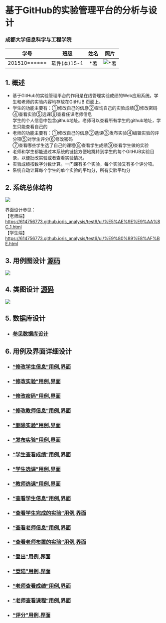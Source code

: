 ﻿﻿<!-- markdownlint-disable MD033-->
<!-- 禁止MD033类型的警告 https://www.npmjs.com/package/markdownlint -->

# 基于GitHub的实验管理平台的分析与设计

### 成都大学信息科学与工程学院

|学号|班级|姓名|照片|
|:-------:|:-------------: | :----------:|:---:|
|201510******|软件(本)15-1|*著|![*著](picture/I.jpg)|

## 1. 概述
- 基于GitHub的实验管理平台的作用是在线管理实验成绩的Web应用系统。学生和老师的实验内容均存放在GitHUB
页面上。
- 学生的功能主要有：①修改自己的信息②查询自己的实验成绩③修改密码④查看实验⑤选课⑥查看任课老师信息
  <br>学生的个人信息中包含github地址。老师可以查看所有学生的github地址，学生只能查看自己的
- 老师的功能主要有：①修改自己的信息②选课③发布实验④编辑实验的评分项⑤对学生评分⑥修改密码<br>
  ⑦查看哪些学生选了自己的课程⑧查看学生成绩⑨查看学生做的实验
- 老师和学生都能通过本系统的链接方便地跳转到学生的每个GitHUB实验目录，以便批改实验或者查看实验情况。
- 实验成绩按数字分数计算。一门课有多个实验，每个实验又有多个评分项。
- 系统自动计算每个学生的单个实验的平均分，所有实验平均分

## 2. 系统总体结构
![](picture/实验管理平台系统结构.png)

界面设计参见：<br>【老师端】 https://614756773.github.io/is_analysis/test6/ui/%E5%AE%9E%E9%AA%8C_1.html
              <br>【学生端】 https://614756773.github.io/is_analysis/test6/ui/%E9%80%89%E8%AF%BE.html

## 3. 用例图设计 [源码](src/用例图.puml)
![](picture/用例图.png)

## 4. 类图设计 [源码](src/类图.puml)
![](./picture/类图.png)

## 5. 数据库设计
- ### [参见数据库设计](数据库设计.md)

## 6. 用例及界面详细设计
- ### [“修改学生信息”用例](./用例/修改学生信息.md),[界面](https://614756773.github.io/is_analysis/test6/ui/%E4%BF%AE%E6%94%B9%E5%AD%A6%E7%94%9F%E4%BF%A1%E6%81%AF.html)
- ### [“修改实验”用例](./用例/修改实验.md),[界面](https://614756773.github.io/is_analysis/test6/ui/%E5%AE%9E%E9%AA%8C_1.html)
- ### [“修改密码”用例](./用例/修改密码.md),[界面](https://614756773.github.io/is_analysis/test6/ui/%E4%BF%AE%E6%94%B9%E5%AF%86%E7%A0%81_1.html)
- ### [“修改教师信息”用例](./用例/修改教师信息.md),[界面](https://614756773.github.io/is_analysis/test6/ui/%E4%BF%AE%E6%94%B9%E6%95%99%E5%B8%88%E4%BF%A1%E6%81%AF.html)
- ### [“删除实验”用例](./用例/删除实验.md),[界面](https://614756773.github.io/is_analysis/test6/ui/%E5%AE%9E%E9%AA%8C_1.html)
- ### [“发布实验”用例](./用例/发布实验.md),[界面](https://614756773.github.io/is_analysis/test6/ui/%E5%AE%9E%E9%AA%8C_1.html)
- ### [“学生查看成绩”用例](./用例/学生查看成绩.md),[界面](https://614756773.github.io/is_analysis/test6/ui/%E6%9F%A5%E7%9C%8B%E6%88%90%E7%BB%A9.html)
- ### [“学生选课”用例](./用例/学生选课.md),[界面](https://614756773.github.io/is_analysis/test6/ui/%E9%80%89%E8%AF%BE.html)
- ### [“教师选课”用例](./用例/教师选课.md),[界面](https://614756773.github.io/is_analysis/test6/ui/%E9%80%89%E8%AF%BE_1.html)
- ### [“查看学生信息”用例](./用例/查看学生信息.md),[界面](https://614756773.github.io/is_analysis/test6/ui/%E5%AD%A6%E7%94%9F%E4%BF%A1%E6%81%AF.html)
- ### [“查看学生完成的实验”用例](./用例/查看学生完成的实验.md),[界面](https://614756773.github.io/is_analysis/test6/ui/%E8%AF%84%E5%88%86.html)
- ### [“查看老师信息”用例](./用例/查看老师信息.md),[界面](https://614756773.github.io/is_analysis/test6/ui/%E6%95%99%E5%B8%88%E4%BF%A1%E6%81%AF_1.html)
- ### [“查看老师布置的实验”用例](./用例/查看老师布置的实验.md),[界面](https://614756773.github.io/is_analysis/test6/ui/%E5%AE%9E%E9%AA%8C.html)
- ### [“登出”用例](./用例/登出.md),[界面](https://614756773.github.io/is_analysis/test6/ui/%E5%AE%9E%E9%AA%8C.html)
- ### [“登陆”用例](./用例/登陆.md),[界面](https://614756773.github.io/is_analysis/test6/ui/%E7%99%BB%E9%99%86.html)
- ### [“老师查看成绩”用例](./用例/老师查看成绩.md),[界面](https://614756773.github.io/is_analysis/test6/ui/%E6%9F%A5%E7%9C%8B%E6%88%90%E7%BB%A9_1.html)
- ### [“老师查看课程”用例](./用例/老师查看课程.md),[界面](https://614756773.github.io/is_analysis/test6/ui/%E9%80%89%E8%AF%BE_1.html)
- ### [“评分”用例](./用例/评分.md),[界面](https://614756773.github.io/is_analysis/test6/ui/%E8%AF%84%E5%88%86.html)
